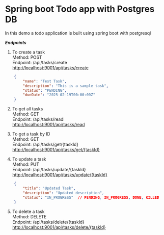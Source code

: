 # Spring boot Todo app with Postgres DB

In this demo a todo application is built using spring boot with postgresql

___Endpoints___

1. To create a task  
    Method: POST  
    Endpoint: /api/tasks/create  
<http://localhost:9001/api/tasks/create>  

```json
    {
        "name": "Test Task",
        "description": "This is a sample task",
        "status": "PENDING",
        "dueDate": "2025-02-19T00:00:00Z"
    }
```

2. To get all tasks  
    Method: GET  
    Endpoint: /api/tasks/read  
<http://localhost:9001/api/tasks/read>  

3. To get a task by ID  
    Method: GET  
    Endpoint: /api/tasks/get/{taskId}  
<http://localhost:9001/api/tasks/get/{taskId}>  

4. To update a task  
    Method: PUT  
    Endpoint: /api/tasks/update/{taskId}  
<http://localhost:9001/api/tasks/update/{taskId}>  

```json
    {
        "title": "Updated Task",
        "description": "Updated description",
        "status": "IN_PROGRESS"  // PENDING, IN_PROGRESS, DONE, KILLED 
    }
```

5. To delete a task  
    Method: DELETE  
    Endpoint: /api/tasks/delete/{taskId}  
<http://localhost:9001/api/tasks/delete/{taskId}>  
